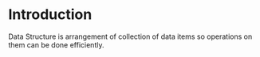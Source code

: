 # Introduction

Data Structure is arrangement of collection of data items so operations on them can be done efficiently.

